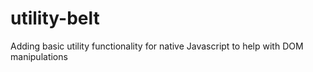 utility-belt
============

Adding basic utility functionality for native Javascript to help with DOM manipulations
